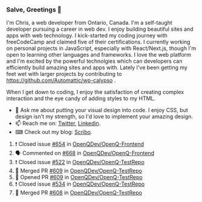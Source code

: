 ### Salve, Greetings 👋

I'm Chris, a web developer from Ontario, Canada. I'm a self-taught developer pursuing a career in web dev. I enjoy building beautiful sites and apps with web technology.
I kick-started my coding journey with freeCodeCamp and claimed five of their certifications.  I currently working on personal projects in JavaScript, especially with React/Next.js, though I'm open to learning other languages and frameworks. I love the web platform and I'm excited by the powerful technolgies which can developers can efficiently build amazing sites and apps with. Lately I've been getting my feet wet with larger projects by contributing to https://github.com/Automattic/wp-calypso .

When I get down to coding, I enjoy the satisfaction of creating complex interaction and the eye candy of adding styles to my HTML. 

- 💬 Ask me about putting your visual design into code. I enjoy CSS, but design isn't my strength, so I'd love to implement your amazing design.
- 📫 Reach me on: [Twitter](https://twitter.com/Christo28120856), [Linkedin](https://www.linkedin.com/in/christopher-stevers-07b9a5204/).
- ⌨ Check out my blog: [Scribo](https://christopherstevers.cf).
<!--
**Christopher-Stevers/Christopher-Stevers** is a ✨ _special_ ✨ repository because its `README.md` (this file) appears on your GitHub profile.

Here are some ideas to get you started:

- 🔭 I’m currently working on ...
- 🌱 I’m currently learning ...
- 👯 I’m looking to collaborate on ...
- 🤔 I’m looking for help with ...
- 😄 Pronouns: ...
- ⚡ Fun fact: ...
-->

<!--START_SECTION:activity-->
1. ❗️ Closed issue [#654](https://github.com/OpenQDev/OpenQ-Frontend/issues/654) in [OpenQDev/OpenQ-Frontend](https://github.com/OpenQDev/OpenQ-Frontend)
2. 🗣 Commented on [#668](https://github.com/OpenQDev/OpenQ-Frontend/issues/668) in [OpenQDev/OpenQ-Frontend](https://github.com/OpenQDev/OpenQ-Frontend)
3. ❗️ Closed issue [#522](https://github.com/OpenQDev/OpenQ-TestRepo/issues/522) in [OpenQDev/OpenQ-TestRepo](https://github.com/OpenQDev/OpenQ-TestRepo)
4. 🎉 Merged PR [#609](https://github.com/OpenQDev/OpenQ-TestRepo/pull/609) in [OpenQDev/OpenQ-TestRepo](https://github.com/OpenQDev/OpenQ-TestRepo)
5. 💪 Opened PR [#609](https://github.com/OpenQDev/OpenQ-TestRepo/pull/609) in [OpenQDev/OpenQ-TestRepo](https://github.com/OpenQDev/OpenQ-TestRepo)
6. ❗️ Closed issue [#534](https://github.com/OpenQDev/OpenQ-TestRepo/issues/534) in [OpenQDev/OpenQ-TestRepo](https://github.com/OpenQDev/OpenQ-TestRepo)
7. 🎉 Merged PR [#608](https://github.com/OpenQDev/OpenQ-TestRepo/pull/608) in [OpenQDev/OpenQ-TestRepo](https://github.com/OpenQDev/OpenQ-TestRepo)
<!--END_SECTION:activity-->
